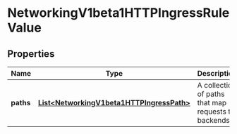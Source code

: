 

# NetworkingV1beta1HTTPIngressRuleValue

## Properties

Name | Type | Description | Notes
------------ | ------------- | ------------- | -------------
**paths** | [**List&lt;NetworkingV1beta1HTTPIngressPath&gt;**](NetworkingV1beta1HTTPIngressPath.md) | A collection of paths that map requests to backends. | 




